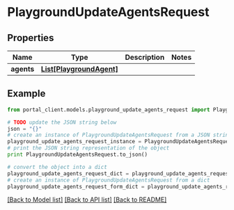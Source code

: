 # PlaygroundUpdateAgentsRequest


## Properties
Name | Type | Description | Notes
------------ | ------------- | ------------- | -------------
**agents** | [**List[PlaygroundAgent]**](PlaygroundAgent.md) |  | 

## Example

```python
from portal_client.models.playground_update_agents_request import PlaygroundUpdateAgentsRequest

# TODO update the JSON string below
json = "{}"
# create an instance of PlaygroundUpdateAgentsRequest from a JSON string
playground_update_agents_request_instance = PlaygroundUpdateAgentsRequest.from_json(json)
# print the JSON string representation of the object
print PlaygroundUpdateAgentsRequest.to_json()

# convert the object into a dict
playground_update_agents_request_dict = playground_update_agents_request_instance.to_dict()
# create an instance of PlaygroundUpdateAgentsRequest from a dict
playground_update_agents_request_form_dict = playground_update_agents_request.from_dict(playground_update_agents_request_dict)
```
[[Back to Model list]](../README.md#documentation-for-models) [[Back to API list]](../README.md#documentation-for-api-endpoints) [[Back to README]](../README.md)


